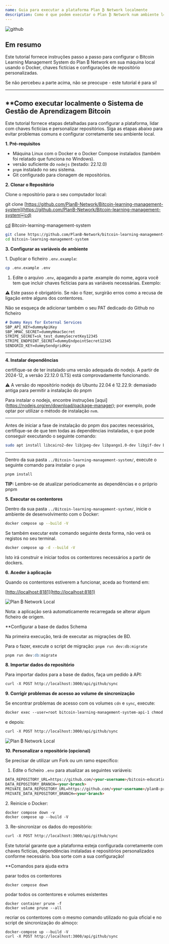```yaml
---
name: Guia para executar a plataforma Plan ₿ Network localmente
description: Como é que podem executar o Plan ₿ Network num ambiente local para testar a minha contribuição de conteúdos ou a revisão/revisão de conteúdos educativos no Plan ₿ Network?
---
```

![github](assets/cover.webp)

## Em resumo

Este tutorial fornece instruções passo a passo para configurar o Bitcoin Learning Management System do Plan ₿ Network em sua máquina local usando o Docker, chaves fictícias e configurações de repositório personalizadas.

Se não percebeu a parte acima, não se preocupe - este tutorial é para si!

---
## **Como executar localmente o Sistema de Gestão de Aprendizagem Bitcoin

Este tutorial fornece etapas detalhadas para configurar a plataforma, lidar com chaves fictícias e personalizar repositórios. Siga as etapas abaixo para evitar problemas comuns e configurar corretamente seu ambiente local.

**1. Pré-requisitos**


- Máquina Linux com o Docker e o Docker Compose instalados (também foi relatado que funciona no Windows).
- versão suficiente do `nodejs` (testado: 22.12.0)
- `pnpm` instalado no seu sistema.
- Git configurado para clonagem de repositórios.

**2. Clonar o Repositório**

Clone o repositório para o seu computador local:

git clone [https://github.com/PlanB-Network/Bitcoin-learning-management-system](https://github.com/PlanB-Network/Bitcoin-learning-management-system￼cd)

[cd](https://github.com/PlanB-Network/Bitcoin-learning-management-system￼cd) Bitcoin-learning-management-system

```bash
git clone https://github.com/PlanB-Network/bitcoin-learning-management-system
cd bitcoin-learning-management-system
```

**3. Configurar as variáveis de ambiente**

1\. Duplicar o ficheiro `.env.example`:

```bash
cp .env.example .env
```

1. Edite o arquivo `.env`, apagando a parte .example do nome, agora você tem que incluir chaves fictícias para as variáveis necessárias. Exemplo:

⚠️ Este passo é obrigatório. Se não o fizer, surgirão erros como a recusa de ligação entre alguns dos contentores.

Não se esqueça de adicionar também o seu PAT dedicado do Github no ficheiro

```markdown
# Dummy Keys for External Services
SBP_API_KEY=dummyApiKey
SBP_HMAC_SECRET=dummyHmacSecret
STRIPE_SECRET=sk_test_dummySecretKey12345
STRIPE_ENDPOINT_SECRET=dummyEndpointSecret12345
SENDGRID_KEY=dummySendgridKey
```

---
**4. Instalar dependências**

certifique-se de ter instalado uma versão adequada do nodejs. A partir de 2024-12, a versão 22.12.0 (LTS) está comprovadamente funcionando.

⚠️ A versão do repositório nodejs do Ubuntu 22.04 é 12.22.9: demasiado antiga para permitir a instalação do pnpm

Para instalar o nodejs, encontre instruções [aqui] (https://nodejs.org/en/download/package-manager); por exemplo, pode optar por utilizar o método de instalação `nvm`.

---
Antes de iniciar a fase de instalação do pnpm dos pacotes necessários, certifique-se de que tem todas as dependências instaladas, o que pode conseguir executando o seguinte comando:

```bash
sudo apt install libcairo2-dev libjpeg-dev libpango1.0-dev libgif-dev build-essential g++ libpixman-1-dev
```

---
Dentro da sua pasta `../Bitcoin-learning-management-system/`, execute o seguinte comando para instalar o `pnpm`

```bash
pnpm install
```

__TIP:__ Lembre-se de atualizar periodicamente as dependências e o próprio pnpm

**5. Executar os contentores**

Dentro da sua pasta `../Bitcoin-learning-management-system/`, inicie o ambiente de desenvolvimento com o Docker:

```bash
docker compose up --build -V
```

Se também executar este comando seguinte desta forma, não verá os registos no seu terminal.

```bash
docker compose up -d --build -V
```

Isto irá construir e iniciar todos os contentores necessários a partir de dockers.

**6. Aceder à aplicação**

Quando os contentores estiverem a funcionar, aceda ao frontend em:

\[<http://localhost:8181](http://localhost:8181)>

![Plan ₿ Network Local](assets/en/1.webp)

Nota: a aplicação será automaticamente recarregada se alterar algum ficheiro de origem.

**Configurar a base de dados Schema

Na primeira execução, terá de executar as migrações de BD.

Para o fazer, execute o script de migração: `pnpm run dev:db:migrate`

```markdown
pnpm run dev:db:migrate
```

**8. Importar dados do repositório**

Para importar dados para a base de dados, faça um pedido à API:

```markdown
curl -X POST http://localhost:3000/api/github/sync
```

**9. Corrigir problemas de acesso ao volume de sincronização**

Se encontrar problemas de acesso com os volumes `cdn` e `sync`, execute:

```markdown
docker exec --user=root bitcoin-learning-management-system-api-1 chmod 777 /tmp/{sync,cdn}
```

e depois:

```markdown
curl -X POST http://localhost:3000/api/github/sync
```

![Plan ₿ Network Local](assets/en/2.webp)

**10. Personalizar o repositório (opcional)**

Se precisar de utilizar um Fork ou um ramo específico:

1. Edite o ficheiro `.env` para atualizar as seguintes variáveis:

```markdown
DATA_REPOSITORY_URL=https://github.com/<your-username>/bitcoin-educational-content.git
DATA_REPOSITORY_BRANCH=<your-branch>
PRIVATE_DATA_REPOSITORY_URL=https://github.com/<your-username>/planB-premium-content.git
PRIVATE_DATA_REPOSITORY_BRANCH=<your-branch>
```

2\. Reinicie o Docker:

```markdown
docker compose down -v
docker compose up --build -V
```

3\. Re-sincronizar os dados do repositório:

```markdown
curl -X POST http://localhost:3000/api/github/sync
```

Este tutorial garante que a plataforma esteja configurada corretamente com chaves fictícias, dependências instaladas e repositórios personalizados conforme necessário. boa sorte com a sua configuração!

**Comandos para ajuda extra

parar todos os contentores

```
docker compose down
```

podar todos os contentores e volumes existentes

```
docker container prune -f
docker volume prune --all
```

recriar os contentores com o mesmo comando utilizado no guia oficial e no script de sincronização do almoço:

```
docker-compose up --build -V
curl -X POST http://localhost:3000/api/github/sync
```
